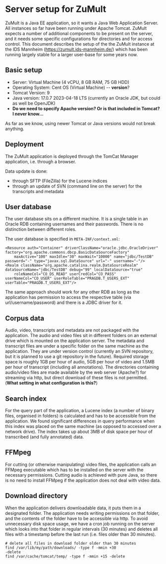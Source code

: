 # Server setup for ZuMult

ZuMult is a Java EE application, so it wants a Java Web Application Server. All instances so far have been running under Apache Tomcat. 
ZuMult expects a number of additional components to be present on the server, and it needs some specific configurations for directories and for access control.
This document describes the setup of the the ZuMult instance at the IDS Mannheim (https://zumult.ids-mannheim.de/) 
which has been running largely stable for a larger user-base for some years now.

## Basic setup

* Server: Virtual Machine (4 vCPU, 8 GB RAM, 75 GB HDD)
* Operating System: Cent OS (Virtual Machine) -- __version__?
* Tomcat Version: 9
* Java version: 17.0.7 2023-04-18 LTS (currently an Oracle JDK, but could as well be OpenJDK)
* __Do we need to specify Apache version? Or is that included in Tomcat? I never know...__

As far as we know, using newer Tomcat or Java versions would not break anything. 

## Deployment

The ZuMult application is deployed through the TomCat Manager application, i.e. through a browser. 

Data update is done:

* through SFTP (FileZilla) for the Lucene indices
* through an update of SVN (command line on the server) for the transcripts and metadata 

## User database

The user database sits on a different machine. It is a single table in an Oracle RDB containing usernames and their passwords. There is no distinction between different roles. 

The user database is specified in `META-INF/context.xml`:

```
<Resource auth="Container" driverClassName="oracle.jdbc.OracleDriver" factory="org.apache.commons.dbcp.BasicDataSourceFactory" 
    maxActive="100" maxIdle="30" maxWait="10000" name="jdbc/TestDB" password="-" type="javax.sql.DataSource" url="-" username="-"/>
<Realm className="org.apache.catalina.realm.DataSourceRealm" dataSourceName="jdbc/TestDB" debug="99" localDataSource="true" 
    roleNameCol="CO_DS_READ" userCredCol="CO_PASS" userNameCol="CO_USER" userRoleTable="PRAGDB.T_USERS_EXT" userTable="PRAGDB.T_USERS_EXT"/>
```

The same approach should work for any other RDB as long as the application has permission to access the respective table (via url/username/password) 
and there is a JDBC driver for it.


## Corpus data

Audio, video, transcripts and metadata are not packaged with the application. 
The audio and video files sit in different folders on an external drive which is mounted on the application server.
The metadata and transcript files are under a specific folder on the same machine as the application. They are under version control (currently an SVN
repository, but it is planned to use a git repository in the future). 
Required storage space is roughly 1GB per hour of audio, 5GB per hour of video and 1.5MB per hour of transcript (including all annotations).
The directories containing audio/video files are made available by the web server (Apache?) for streaming via http, but direct download of these files is not permitted. 
(__What setting in what configuration is this?__) 

## Search index

For the query part of the application, a Lucene index (a number of binary files, organised in folders) is calculated and has to be accessible from the application. 
We found significant differences in query performance when this index was placed on the same machine (as opposed to accessed over a network drive).
The index takes up about 3MB of disk space per hour of transcribed (and fully annotated) data. 

## FFMpeg

For cutting (or otherwise manipulating) video files, the application calls an FFMpeg executable which has to be installed on the server with the necessary permissions.
Cutting audio is achieved with pure Java, so there is no need to install FFMpeg if the application does not deal with video data.

## Download directory

When the application delivers downloadable data, it puts them in a designated folder. The application needs writing permissions on that folder, 
and the contents of the folder have to be accessible via http. To avoid unnecessary disk space usage, we have a cron job running on the server which 
looks into that folder in regular intervals (30 minutes) and deletes all files with a timestamp before the last run (i.e. files older than 30 minutes).

```
# delete all files in download folder older than 30 minutes
find /var/lib/my/path/downloads/ -type f -mmin +30
-delete
find /var/cache/tomcat/temp/ -type f -mmin +15 -delete
```




  



